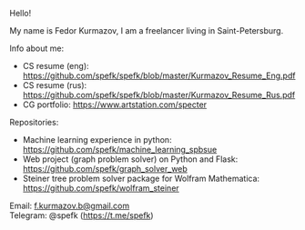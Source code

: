 Hello!

My name is Fedor Kurmazov, I am a freelancer living in Saint-Petersburg.


Info about me:  
- CS resume (eng): https://github.com/spefk/spefk/blob/master/Kurmazov_Resume_Eng.pdf
- CS resume (rus): https://github.com/spefk/spefk/blob/master/Kurmazov_Resume_Rus.pdf
- CG portfolio: https://www.artstation.com/specter

Repositories:  
- Machine learning experience in python: https://github.com/spefk/machine_learning_spbsue
- Web project (graph problem solver) on Python and Flask: https://github.com/spefk/graph_solver_web
- Steiner tree problem solver package for Wolfram Mathematica: https://github.com/spefk/wolfram_steiner




Email: f.kurmazov.b@gmail.com  
Telegram: @spefk (https://t.me/spefk)
